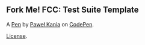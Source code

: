 Fork Me! FCC: Test Suite Template
---------------------------------


A [Pen](https://codepen.io/infl0/pen/OJMeoOP) by [Paweł Kania](https://codepen.io/infl0) on [CodePen](https://codepen.io).

[License](https://codepen.io/infl0/pen/OJMeoOP/license).